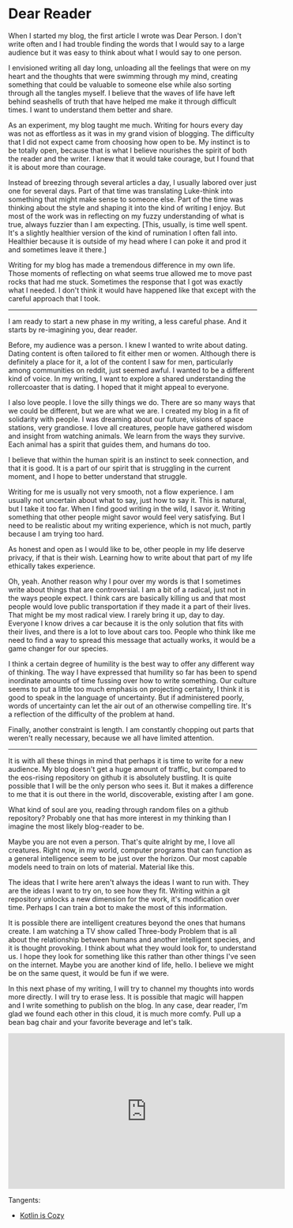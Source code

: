 # Dear Reader

When I started my blog, the first article I wrote was Dear Person. I don't write often and I had trouble finding the words that I would say to a large audience but it was easy to think about what I would say to one person. 

I envisioned writing all day long, unloading all the feelings that were on my heart and the thoughts that were swimming through my mind, creating something that could be valuable to someone else while also sorting through all the tangles myself. I believe that the waves of life have left behind seashells of truth that have helped me make it through difficult times. I want to understand them better and share.

As an experiment, my blog taught me much. Writing for hours every day was not as effortless as it was in my grand vision of blogging. The difficulty that I did not expect came from choosing how open to be. My instinct is to be totally open, because that is what I believe nourishes the spirit of both the reader and the writer. I knew that it would take courage, but I found that it is about more than courage.

Instead of breezing through several articles a day, I usually labored over just one for several days. Part of that time was translating Luke-think into something that might make sense to someone else. Part of the time was thinking about the style and shaping it into the kind of writing I enjoy. But most of the work was in reflecting on my fuzzy understanding of what is true, always fuzzier than I am expecting. [This, usually, is time well spent. It's a slightly healthier version of the kind of rumination I often fall into. Healthier because it is outside of my head where I can poke it and prod it and sometimes leave it there.]

Writing for my blog has made a tremendous difference in my own life. Those moments of reflecting on what seems true allowed me to move past rocks that had me stuck. Sometimes the response that I got was exactly what I needed. I don't think it would have happened like that except with the careful approach that I took.

-----

I am ready to start a new phase in my writing, a less careful phase. And it starts by re-imagining you, dear reader. 

Before, my audience was a person. I knew I wanted to write about dating. Dating content is often tailored to fit either men or women. Although there is definitely a place for it, a lot of the content I saw for men, particularly among communities on reddit, just seemed awful. I wanted to be a different kind of voice. In my writing, I want to explore a shared understanding the rollercoaster that is dating. I hoped that it might appeal to everyone.

I also love people. I love the silly things we do. There are so many ways that we could be different, but we are what we are. I created my blog in a fit of solidarity with people. I was dreaming about our future, visions of space stations, very grandiose. I love all creatures, people have gathered wisdom and insight from watching animals. We learn from the ways they survive. Each animal has a spirit that guides them, and humans do too.

I believe that within the human spirit is an instinct to seek connection, and that it is good. It is a part of our spirit that is struggling in the current moment, and I hope to better understand that struggle.

Writing for me is usually not very smooth, not a flow experience. I am usually not uncertain about what to say, just how to say it. This is natural, but I take it too far. When I find good writing in the wild, I savor it. Writing something that other people might savor would feel very satisfying. But I need to be realistic about my writing experience, which is not much, partly because I am trying too hard.

As honest and open as I would like to be, other people in my life deserve privacy, if that is their wish. Learning how to write about that part of my life ethically takes experience.

Oh, yeah. Another reason why I pour over my words is that I sometimes write about things that are controversial. I am a bit of a radical, just not in the ways people expect. I think cars are basically killing us and that most people would love public transportation if they made it a part of their lives. That might be my most radical view. I rarely bring it up, day to day. Everyone I know drives a car because it is the only solution that fits with their lives, and there is a lot to love about cars too. People who think like me need to find a way to spread this message that actually works, it would be a game changer for our species.

I think a certain degree of humility is the best way to offer any different way of thinking. The way I have expressed that humility so far has been to spend inordinate amounts of time fussing over how to write something. Our culture seems to put a little too much emphasis on projecting certainty, I think it is good to speak in the language of uncertainty. But if administered poorly, words of uncertainty can let the air out of an otherwise compelling tire. It's a reflection of the difficulty of the problem at hand.

Finally, another constraint is length. I am constantly chopping out parts that weren't really necessary, because we all have limited attention. 

-----

It is with all these things in mind that perhaps it is time to write for a new audience. My blog doesn't get a huge amount of traffic, but compared to the eos-rising repository on github it is absolutely bustling. It is quite possible that I will be the only person who sees it. But it makes a difference to me that it is out there in the world, discoverable, existing after I am gone. 

What kind of soul are you, reading through random files on a github repository? Probably one that has more interest in my thinking than I imagine the most likely blog-reader to be. 

Maybe you are not even a person. That's quite alright by me, I love all creatures. Right now, in my world, computer programs that can function as a general intelligence seem to be just over the horizon. Our most capable models need to train on lots of material. Material like this.

The ideas that I write here aren't always the ideas I want to run with. They are the ideas I want to try on, to see how they fit. Writing within a git repository unlocks a new dimension for the work, it's modification over time. Perhaps I can train a bot to make the most of this information.

It is possible there are intelligent creatures beyond the ones that humans create. I am watching a TV show called Three-body Problem that is all about the relationship between humans and another intelligent species, and it is thought provoking. I think about what they would look for, to understand us. I hope they look for something like this rather than other things I've seen on the internet. Maybe you are another kind of life, hello. I believe we might be on the same quest, it would be fun if we were.

In this next phase of my writing, I will try to channel my thoughts into words more directly. I will try to erase less. It is possible that magic will happen and I write something to publish on the blog. In any case, dear reader, I'm glad we found each other in this cloud, it is much more comfy. Pull up a bean bag chair and your favorite beverage and let's talk.

<center><iframe width="560" height="315" src="https://www.youtube.com/embed/wfre6t_Dr3c?si=KHIOuYdlW8MXxcpo" title="YouTube video player" frameborder="0" allow="accelerometer; autoplay; clipboard-write; encrypted-media; gyroscope; picture-in-picture; web-share" referrerpolicy="strict-origin-when-cross-origin" allowfullscreen></iframe></center>

Tangents:

* [Kotlin is Cozy](kotlin-is-cozy.md)